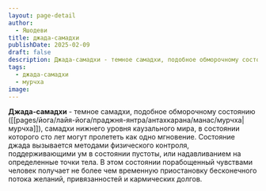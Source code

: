 ```yaml
---
layout: page-detail
author:
  - Яшодеви
title: джада-самадхи
publishDate: 2025-02-09
draft: false
description: Джада-самадхи - темное самадхи, подобное обморочному состоянию (мурчха), самадхи нижнего уровня каузального мира, в состоянии которого сто лет могут пролететь как одно мгновение. Состояние джада вызывается методами физического контроля, поддерживающими ум в состоянии пустоты, или надавливанием на определенные точки тела.
tags:
  - джада-самадхи
  - мурчха
image:
---
```

**Джада-самадхи** - темное самадхи, подобное обморочному состоянию ([[pages/йога/лайя-йога/праджня-янтра/антахкарана/манас/мурчха|мурчха]]), самадхи нижнего уровня каузального мира, в состоянии которого сто лет могут пролететь как одно мгновение. Состояние джада вызывается методами физического контроля, поддерживающими ум в состоянии пустоты, или надавливанием на определенные точки тела. В этом состоянии порабощенный чувствами человек получает не более чем временную приостановку бесконечного потока желаний, привязанностей и кармических долгов.

